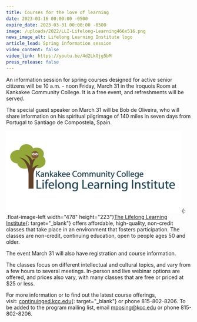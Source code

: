 ```yaml
---
title: Courses for the love of learning
date: 2023-03-16 00:00:00 -0500
expire_date: 2023-03-31 00:00:00 -0500
image: /uploads/2022/LLI-Lifelong-Learning466x516.png
news_image_alt: Lifelong Learning Institute logo
article_lead: Spring information session
video_content: false
video_link: https://youtu.be/4d2LkGjg5bM
press_release: false
---
```

An information session for spring courses designed for active senior citizens will be 10 a.m. - noon Friday, March 31 in the Iroquois Room at Kankakee Community College. It is a free event, and refreshments will be served.

The special guest speaker on March 31 will be Bob de Oliveira, who will share information on his spiritual pilgrimage of 140 miles in seven days from Portugal to Santiago de Compostela, Spain.

![](/uploads/2022/lli-lifelong-learning478x223.png){: .float-image-left width="478" height="223"}[The Lifelong Learning Institute](https://continuinged.kcc.edu/){: target="_blank"}&nbsp;offers affordable, high-quality, non-credit classes that take place in an environment that fosters participation. The classes are non-credit, continuing education, open to people ages 50 and older.

The event March 31 will also have registration and course information.

The classes focus on different intellectual and cultural topics, and vary from a few hours to several meetings. In-person and live webinar options are offered, and prices also vary, with many classes that are free or priced at $25 or less.

For more information or to find out the latest course offerings, visit:&nbsp;[continuinged.kcc.edu](https://continuinged.kcc.edu/){: target="_blank"}&nbsp;or phone 815-802-8206. To be added to the program mailing list, email&nbsp;[mposing@kcc.edu](mailto:mposing@kcc.edu)&nbsp;or phone 815-802-8206.